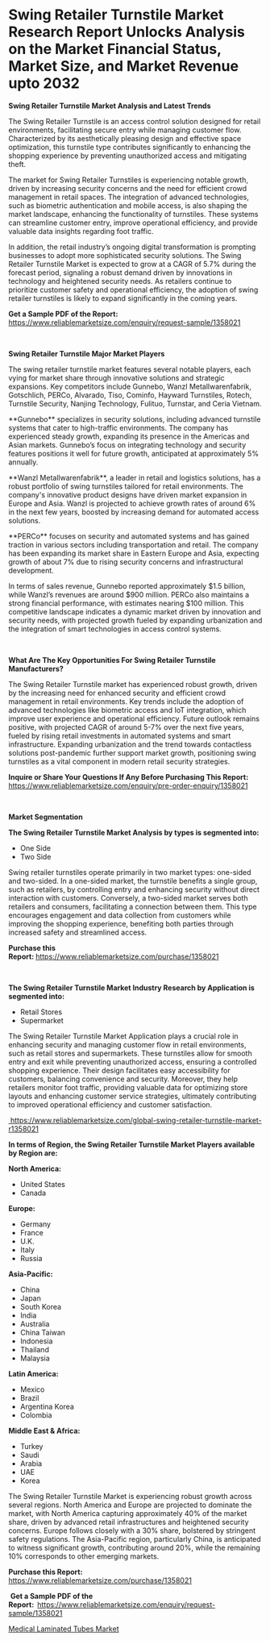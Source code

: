 <p><h1>Swing Retailer Turnstile Market Research Report Unlocks Analysis on the Market Financial Status, Market Size, and Market Revenue upto 2032</h1></p><p><strong>Swing Retailer Turnstile Market Analysis and Latest Trends</strong></p>
<p><p>The Swing Retailer Turnstile is an access control solution designed for retail environments, facilitating secure entry while managing customer flow. Characterized by its aesthetically pleasing design and effective space optimization, this turnstile type contributes significantly to enhancing the shopping experience by preventing unauthorized access and mitigating theft.</p><p>The market for Swing Retailer Turnstiles is experiencing notable growth, driven by increasing security concerns and the need for efficient crowd management in retail spaces. The integration of advanced technologies, such as biometric authentication and mobile access, is also shaping the market landscape, enhancing the functionality of turnstiles. These systems can streamline customer entry, improve operational efficiency, and provide valuable data insights regarding foot traffic.</p><p>In addition, the retail industry’s ongoing digital transformation is prompting businesses to adopt more sophisticated security solutions. The Swing Retailer Turnstile Market is expected to grow at a CAGR of 5.7% during the forecast period, signaling a robust demand driven by innovations in technology and heightened security needs. As retailers continue to prioritize customer safety and operational efficiency, the adoption of swing retailer turnstiles is likely to expand significantly in the coming years.</p></p>
<p><strong>Get a Sample PDF of the Report:&nbsp;</strong> <a href="https://www.reliablemarketsize.com/enquiry/request-sample/1358021?utm_campaign=2580&utm_medium=2&utm_source=Github&utm_content=ia&utm_term=24022025&utm_id=swing-retailer-turnstile">https://www.reliablemarketsize.com/enquiry/request-sample/1358021</a></p>
<p>&nbsp;</p>
<p><strong>Swing Retailer Turnstile Major Market Players</strong></p>
<p><p>The swing retailer turnstile market features several notable players, each vying for market share through innovative solutions and strategic expansions. Key competitors include Gunnebo, Wanzl Metallwarenfabrik, Gotschlich, PERCo, Alvarado, Tiso, Cominfo, Hayward Turnstiles, Rotech, Turnstile Security, Nanjing Technology, Fulituo, Turnstar, and Ceria Vietnam.</p><p>**Gunnebo** specializes in security solutions, including advanced turnstile systems that cater to high-traffic environments. The company has experienced steady growth, expanding its presence in the Americas and Asian markets. Gunnebo’s focus on integrating technology and security features positions it well for future growth, anticipated at approximately 5% annually.</p><p>**Wanzl Metallwarenfabrik**, a leader in retail and logistics solutions, has a robust portfolio of swing turnstiles tailored for retail environments. The company's innovative product designs have driven market expansion in Europe and Asia. Wanzl is projected to achieve growth rates of around 6% in the next few years, boosted by increasing demand for automated access solutions.</p><p>**PERCo** focuses on security and automated systems and has gained traction in various sectors including transportation and retail. The company has been expanding its market share in Eastern Europe and Asia, expecting growth of about 7% due to rising security concerns and infrastructural development.</p><p>In terms of sales revenue, Gunnebo reported approximately $1.5 billion, while Wanzl’s revenues are around $900 million. PERCo also maintains a strong financial performance, with estimates nearing $100 million. This competitive landscape indicates a dynamic market driven by innovation and security needs, with projected growth fueled by expanding urbanization and the integration of smart technologies in access control systems.</p></p>
<p>&nbsp;</p>
<p><strong>What Are The Key Opportunities For Swing Retailer Turnstile Manufacturers?</strong></p>
<p><p>The Swing Retailer Turnstile market has experienced robust growth, driven by the increasing need for enhanced security and efficient crowd management in retail environments. Key trends include the adoption of advanced technologies like biometric access and IoT integration, which improve user experience and operational efficiency. Future outlook remains positive, with projected CAGR of around 5-7% over the next five years, fueled by rising retail investments in automated systems and smart infrastructure. Expanding urbanization and the trend towards contactless solutions post-pandemic further support market growth, positioning swing turnstiles as a vital component in modern retail security strategies.</p></p>
<p><strong>Inquire or Share Your Questions If Any Before Purchasing This Report:</strong> <a href="https://www.reliablemarketsize.com/enquiry/pre-order-enquiry/1358021?utm_campaign=2580&utm_medium=2&utm_source=Github&utm_content=ia&utm_term=24022025&utm_id=swing-retailer-turnstile">https://www.reliablemarketsize.com/enquiry/pre-order-enquiry/1358021</a></p>
<p>&nbsp;</p>
<p><strong>Market Segmentation</strong></p>
<p><strong>The Swing Retailer Turnstile Market Analysis by types is segmented into:</strong></p>
<p><ul><li>One Side</li><li>Two Side</li></ul></p>
<p><p>Swing retailer turnstiles operate primarily in two market types: one-sided and two-sided. In a one-sided market, the turnstile benefits a single group, such as retailers, by controlling entry and enhancing security without direct interaction with customers. Conversely, a two-sided market serves both retailers and consumers, facilitating a connection between them. This type encourages engagement and data collection from customers while improving the shopping experience, benefiting both parties through increased safety and streamlined access.</p></p>
<p><strong>Purchase this Report:&nbsp;</strong><a href="https://www.reliablemarketsize.com/purchase/1358021?utm_campaign=2580&utm_medium=2&utm_source=Github&utm_content=ia&utm_term=24022025&utm_id=swing-retailer-turnstile">https://www.reliablemarketsize.com/purchase/1358021</a></p>
<p>&nbsp;</p>
<p><strong>The Swing Retailer Turnstile Market Industry Research by Application is segmented into:</strong></p>
<p><ul><li>Retail Stores</li><li>Supermarket</li></ul></p>
<p><p>The Swing Retailer Turnstile Market Application plays a crucial role in enhancing security and managing customer flow in retail environments, such as retail stores and supermarkets. These turnstiles allow for smooth entry and exit while preventing unauthorized access, ensuring a controlled shopping experience. Their design facilitates easy accessibility for customers, balancing convenience and security. Moreover, they help retailers monitor foot traffic, providing valuable data for optimizing store layouts and enhancing customer service strategies, ultimately contributing to improved operational efficiency and customer satisfaction.</p></p>
<p><a href="https://www.reliablemarketsize.com/global-swing-retailer-turnstile-market-r1358021?utm_campaign=2580&utm_medium=2&utm_source=Github&utm_content=ia&utm_term=24022025&utm_id=swing-retailer-turnstile">&nbsp;https://www.reliablemarketsize.com/global-swing-retailer-turnstile-market-r1358021</a></p>
<p><strong>In terms of Region, the Swing Retailer Turnstile Market Players available by Region are:</strong></p>
<p>
    <p> <strong> North America: </strong>
        <ul>
            <li>United States</li>
            <li>Canada</li>
        </ul>
        </p> 
    <p> <strong> Europe: </strong>
        <ul>
            <li>Germany</li>
            <li>France</li>
            <li>U.K.</li>
            <li>Italy</li>
            <li>Russia</li>
        </ul>
        </p> 
    <p> <strong> Asia-Pacific: </strong>
        <ul>
            <li>China</li>
            <li>Japan</li>
            <li>South Korea</li>
            <li>India</li>
            <li>Australia</li>
            <li>China Taiwan</li>
            <li>Indonesia</li>
            <li>Thailand</li>
            <li>Malaysia</li>
        </ul>
        </p> 
    <p> <strong> Latin America: </strong>
        <ul>
            <li>Mexico</li>
            <li>Brazil</li>
            <li>Argentina Korea</li>
            <li>Colombia</li>
        </ul>
        </p> 
    <p> <strong> Middle East & Africa: </strong>
        <ul>
            <li>Turkey</li>
            <li>Saudi</li>
            <li>Arabia</li>
            <li>UAE</li>
            <li>Korea</li>
        </ul>
    </p>
    </p>
<p><p>The Swing Retailer Turnstile Market is experiencing robust growth across several regions. North America and Europe are projected to dominate the market, with North America capturing approximately 40% of the market share, driven by advanced retail infrastructures and heightened security concerns. Europe follows closely with a 30% share, bolstered by stringent safety regulations. The Asia-Pacific region, particularly China, is anticipated to witness significant growth, contributing around 20%, while the remaining 10% corresponds to other emerging markets.</p></p>
<p><strong>Purchase this Report: </strong><a href="https://www.reliablemarketsize.com/purchase/1358021?utm_campaign=2580&utm_medium=2&utm_source=Github&utm_content=ia&utm_term=24022025&utm_id=swing-retailer-turnstile">https://www.reliablemarketsize.com/purchase/1358021</a></p>
<p>&nbsp;<strong>Get a Sample PDF of the Report:&nbsp;&nbsp;</strong><a href="https://www.reliablemarketsize.com/enquiry/request-sample/1358021?utm_campaign=2580&utm_medium=2&utm_source=Github&utm_content=ia&utm_term=24022025&utm_id=swing-retailer-turnstile">https://www.reliablemarketsize.com/enquiry/request-sample/1358021</a></p>
<p><strong></strong></p>
<p><p><a href="https://github.com/ccreola81/Market-Research-Report-List-1/blob/main/medical-laminated-tubes-market.md?utm_campaign=2580&utm_medium=2&utm_source=Github&utm_content=ia&utm_term=24022025&utm_id=swing-retailer-turnstile">Medical Laminated Tubes Market</a></p></p>